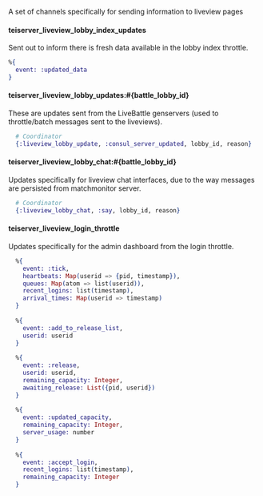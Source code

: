 A set of channels specifically for sending information to liveview pages

#### teiserver_liveview_lobby_index_updates
Sent out to inform there is fresh data available in the lobby index throttle.

```elixir
%{
  event: :updated_data
}
```

#### teiserver_liveview_lobby_updates:#{battle_lobby_id}
These are updates sent from the LiveBattle genservers (used to throttle/batch messages sent to the liveviews).
```elixir
  # Coordinator
  {:liveview_lobby_update, :consul_server_updated, lobby_id, reason}
```

#### teiserver_liveview_lobby_chat:#{battle_lobby_id}
Updates specifically for liveview chat interfaces, due to the way messages are persisted from matchmonitor server.
```elixir
  # Coordinator
  {:liveview_lobby_chat, :say, lobby_id, reason}
```

#### teiserver_liveview_login_throttle
Updates specifically for the admin dashboard from the login throttle.
```elixir
  %{
    event: :tick,
    heartbeats: Map(userid => {pid, timestamp}),
    queues: Map(atom => list(userid)),
    recent_logins: list(timestamp),
    arrival_times: Map(userid => timestamp)
  }
  
  %{
    event: :add_to_release_list,
    userid: userid
  }
  
  %{
    event: :release,
    userid: userid,
    remaining_capacity: Integer,
    awaiting_release: List({pid, userid})
  }
  
  %{
    event: :updated_capacity,
    remaining_capacity: Integer,
    server_usage: number
  }
  
  %{
    event: :accept_login,
    recent_logins: list(timestamp),
    remaining_capacity: Integer
  }
```

